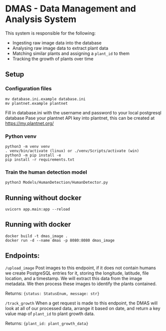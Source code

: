 # DMAS - Data Management and Analysis System

This system is responsible for the following:
* Ingesting raw image data into the database
* Analysing raw image data to extract plant data
* Matching similar plants and assigning a `plant_id` to them
* Tracking the growth of plants over time

## Setup
### Configuration files
```
mv database.ini.example database.ini
mv plantnet.example plantnet
```
Fill in database.ini with the username and password to your local postgresql database
Pase your plantnet API key into plantnet, this can be created at https://my.plantnet.org/

### Python venv
```
python3 -m venv venv
. venv/bin/activate (linux) or ./venv/Scripts/activate (win)
python3 -m pip install -e
pip install -r requirements.txt
```

### Train the human detection model
```
python3 Models/HumanDetection/HumanDetector.py
```

## Running without docker
```
uvicorn app.main:app --reload
```

## Running with docker
```
docker build -t dmas_image .
docker run -d --name dmas -p 8080:8080 dmas_image
```

## Endpoints:

`/upload_image`
Post images to this endpoint, if it does not contain humans we create PostgreSQL entries for it, storing the longitude, latitude, file location, and a timestamp.
We will extract this data from the image metadata.
We then process these images to identify the plants contained.

Returns: `{status: StatusEnum, message: str}`

`/track_growth`
When a get request is made to this endpoint, the DMAS will look at all of our processed data, arrange it based on date, and return a key value map of `plant_id` to plant growth data.

Returns: `{plant_id: plant_growth_data}`